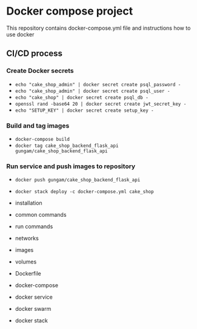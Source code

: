 # Docker compose project

This repository contains docker-compose.yml file and instructions how to use docker

## CI/CD process

### Create Docker secrets

- `echo "cake_shop_admin" | docker secret create psql_password -`
- `echo "cake_shop_admin" | docker secret create psql_user -`
- `echo "cake_shop" | docker secret create psql_db -`
- `openssl rand -base64 20 | docker secret create jwt_secret_key -`
- `echo "SETUP_KEY" | docker secret create setup_key -`

### Build and tag images

- `docker-compose build`
- `docker tag cake_shop_backend_flask_api gungam/cake_shop_backend_flask_api`

### Run service and push images to repository

- `docker push gungam/cake_shop_backend_flask_api`
- `docker stack deploy -c docker-compose.yml cake_shop`

- installation
- common commands
- run commands
- networks
- images
- volumes
- Dockerfile
- docker-compose
- docker service
- docker swarm
- docker stack
